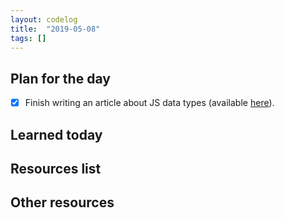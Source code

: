 ```yaml
---
layout: codelog
title:  "2019-05-08"
tags: []
---
```


## Plan for the day

- [x] Finish writing an article about JS data types (available [here](/blog/articles/data-types.html)).

## Learned today

## Resources list

## Other resources